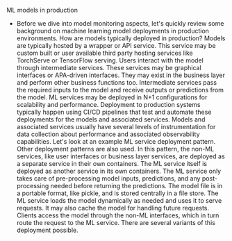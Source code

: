 ML models in production
- Before we dive into model monitoring aspects, let's quickly review some background on machine learning model deployments in production environments. How are models typically deployed in production? Models are typically hosted by a wrapper or API service. This service may be custom built or user available third party hosting services like TorchServe or TensorFlow serving. Users interact with the model through intermediate services. These services may be graphical interfaces or APA-driven interfaces. They may exist in the business layer and perform other business functions too. Intermediate services pass the required inputs to the model and receive outputs or predictions from the model. ML services may be deployed in N+1 configurations for scalability and performance. Deployment to production systems typically happen using CI/CD pipelines that test and automate these deployments for the models and associated services. Models and associated services usually have several levels of instrumentation for data collection about performance and associated observability capabilities. Let's look at an example ML service deployment pattern. Other deployment patterns are also used. In this pattern, the non-ML services, like user interfaces or business layer services, are deployed as a separate service in their own containers. The ML service itself is deployed as another service in its own containers. The ML service only takes care of pre-processing model inputs, predictions, and any post-processing needed before returning the predictions. The model file is in a portable format, like pickle, and is stored centrally in a file store. The ML service loads the model dynamically as needed and uses it to serve requests. It may also cache the model for handling future requests. Clients access the model through the non-ML interfaces, which in turn route the request to the ML service. There are several variants of this deployment possible.
